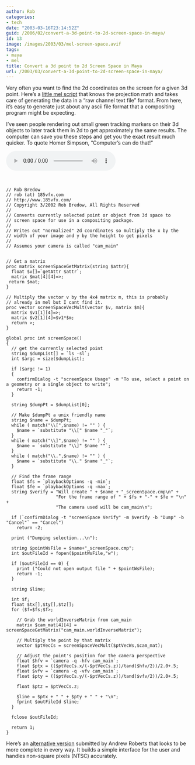 ```yaml
---
author: Rob
categories:
- tech
date: "2003-03-16T23:14:52Z"
guid: /2006/02/convert-a-3d-point-to-2d-screen-space-in-maya/
id: 13
image: /images/2003/03/mel-screen-space.avif
tags:
- maya
- mel
title: Convert a 3d point to 2d Screen Space in Maya
url: /2003/03/convert-a-3d-point-to-2d-screen-space-in-maya/
---
```


Very often you want to find the 2d coordinates on the screen for a given 3d point. Here’s a [little mel script](/resources/screenSpace.mel) that knows the projection math and takes care of generating the data in a “raw channel text file” format. From here, it’s easy to generate just about any ascii file format that a compositing program might be expecting.

I’ve seen people rendering out small green tracking markers on their 3d objects to later track them in 2d to get approximately the same results. The computer can save you these steps and get you the exact result much quicker. To quote Homer Simpson, “Computer’s can do that!"

<audio controls>
  <source src="/resources/computerscandothat.wav" type="audio/mpeg">
  Your browser does not support the audio element.
</audio>
<br/>
<br/>  

```

// Rob Bredow
// rob (at) 185vfx.com
// http://www.185vfx.com/
// Copyright 3/2002 Rob Bredow, All Rights Reserved
// 
// Converts currently selected point or object from 3d space to 
// screen space for use in a compositing package.
//
// Writes out "normalized" 2d coordinates so multiply the x by the
// width of your image and y by the height to get pixels
//
// Assumes your camera is called "cam_main"


// Get a matrix
proc matrix screenSpaceGetMatrix(string $attr){
  float $v[]=`getAttr $attr`;
  matrix $mat[4][4]=>;
 return $mat;
}

// Multiply the vector v by the 4x4 matrix m, this is probably
// already in mel but I cant find it.
proc vector screenSpaceVecMult(vector $v, matrix $m){
  matrix $v1[1][4]=>;
  matrix $v2[1][4]=$v1*$m;
  return >;
}

global proc int screenSpace()
{
  // get the currently selected point
  string $dumpList[] = `ls -sl`;
  int $argc = size($dumpList);

  if ($argc != 1)
  {
    confirmDialog -t "screenSpace Usage" -m "To use, select a point on a geometry or a single object to write";
    return -1;
  }
  
  string $dumpPt = $dumpList[0];

  // Make $dumpPt a unix friendly name
  string $name = $dumpPt;
  while ( match("\\[",$name) != "" ) {
    $name = `substitute "\\[" $name "_"`;
  }
  while ( match("\\]",$name) != "" ) {
    $name = `substitute "\\]" $name ""`;
  }
  while ( match("\\.",$name) != "" ) {
    $name = `substitute "\\." $name "_"`;
  }

  // Find the frame range
  float $fs = `playbackOptions -q -min`;
  float $fe = `playbackOptions -q -max`;
  string $verify = "Will create " + $name + "_screenSpace.cmp\n" +
                   "For the frame range of " + $fs + "-" + $fe + "\n" +
                   "The camera used will be cam_main\n";
 
  if (`confirmDialog -t "screenSpace Verify" -m $verify -b "Dump" -b "Cancel"` == "Cancel")
    return -2;

  print ("Dumping selection...\n");

  string $pointWsFile = $name+"_screenSpace.cmp";
  int $outFileId = fopen($pointWsFile,"w");

  if ($outFileId == 0) {
    print ("Could not open output file " + $pointWsFile);
    return -1;
  }

  string $line;

  int $f;
  float $tx[],$ty[],$tz[];
  for ($f=$fs;$f>;

    // Grab the worldInverseMatrix from cam_main
    matrix $cam_mat[4][4] = screenSpaceGetMatrix("cam_main.worldInverseMatrix");

    // Multiply the point by that matrix
    vector $ptVecCs = screenSpaceVecMult($ptVecWs,$cam_mat);

    // Adjust the point's position for the camera perspective
    float $hfv = `camera -q -hfv cam_main`;
    float $ptx = (($ptVecCs.x/(-$ptVecCs.z))/tand($hfv/2))/2.0+.5;
    float $vfv = `camera -q -vfv cam_main`;
    float $pty = (($ptVecCs.y/(-$ptVecCs.z))/tand($vfv/2))/2.0+.5;

    float $ptz = $ptVecCs.z;

    $line = $ptx + " " + $pty + " " + "\n";
    fprint $outFileId $line; 
  }
 
  fclose $outFileId;

  return 1;
}
```

Here’s an [alternative version](http://185vfx.com/dl/scrSpace02.mel) submitted by Andrew Roberts that looks to be more complete in every way. It builds a simple interface for the user and handles non-square pixels (NTSC) accurately.